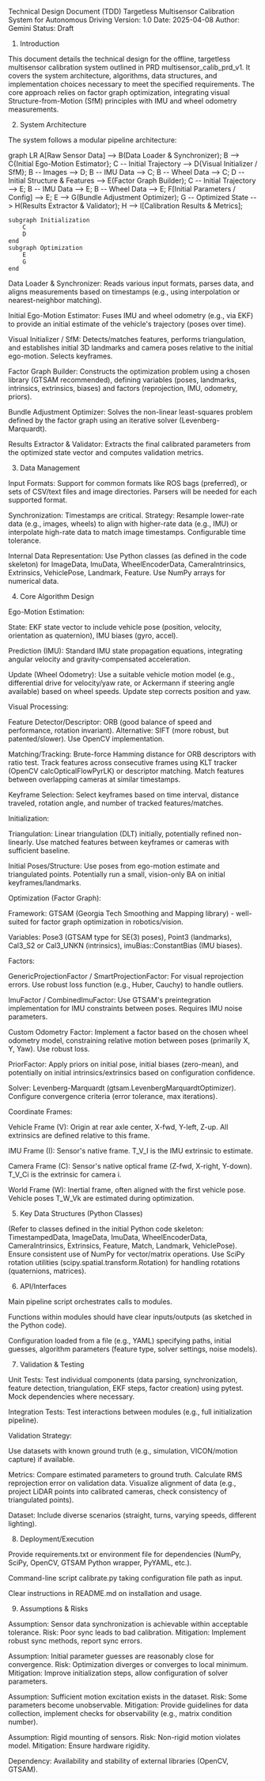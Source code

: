 Technical Design Document (TDD)
Targetless Multisensor Calibration System for Autonomous Driving
Version: 1.0
Date: 2025-04-08
Author: Gemini
Status: Draft

1. Introduction

This document details the technical design for the offline, targetless multisensor calibration system outlined in PRD multisensor_calib_prd_v1. It covers the system architecture, algorithms, data structures, and implementation choices necessary to meet the specified requirements. The core approach relies on factor graph optimization, integrating visual Structure-from-Motion (SfM) principles with IMU and wheel odometry measurements.

2. System Architecture

The system follows a modular pipeline architecture:

graph LR
    A[Raw Sensor Data] --> B(Data Loader & Synchronizer);
    B --> C{Initial Ego-Motion Estimator};
    C -- Initial Trajectory --> D{Visual Initializer / SfM};
    B -- Images --> D;
    B -- IMU Data --> C;
    B -- Wheel Data --> C;
    D -- Initial Structure & Features --> E(Factor Graph Builder);
    C -- Initial Trajectory --> E;
    B -- IMU Data --> E;
    B -- Wheel Data --> E;
    F[Initial Parameters / Config] --> E;
    E --> G(Bundle Adjustment Optimizer);
    G -- Optimized State --> H(Results Extractor & Validator);
    H --> I[Calibration Results & Metrics];

    subgraph Initialization
        C
        D
    end
    subgraph Optimization
        E
        G
    end

Data Loader & Synchronizer: Reads various input formats, parses data, and aligns measurements based on timestamps (e.g., using interpolation or nearest-neighbor matching).

Initial Ego-Motion Estimator: Fuses IMU and wheel odometry (e.g., via EKF) to provide an initial estimate of the vehicle's trajectory (poses over time).

Visual Initializer / SfM: Detects/matches features, performs triangulation, and establishes initial 3D landmarks and camera poses relative to the initial ego-motion. Selects keyframes.

Factor Graph Builder: Constructs the optimization problem using a chosen library (GTSAM recommended), defining variables (poses, landmarks, intrinsics, extrinsics, biases) and factors (reprojection, IMU, odometry, priors).

Bundle Adjustment Optimizer: Solves the non-linear least-squares problem defined by the factor graph using an iterative solver (Levenberg-Marquardt).

Results Extractor & Validator: Extracts the final calibrated parameters from the optimized state vector and computes validation metrics.

3. Data Management

Input Formats: Support for common formats like ROS bags (preferred), or sets of CSV/text files and image directories. Parsers will be needed for each supported format.

Synchronization: Timestamps are critical. Strategy: Resample lower-rate data (e.g., images, wheels) to align with higher-rate data (e.g., IMU) or interpolate high-rate data to match image timestamps. Configurable time tolerance.

Internal Data Representation: Use Python classes (as defined in the code skeleton) for ImageData, ImuData, WheelEncoderData, CameraIntrinsics, Extrinsics, VehiclePose, Landmark, Feature. Use NumPy arrays for numerical data.

4. Core Algorithm Design

Ego-Motion Estimation:

State: EKF state vector to include vehicle pose (position, velocity, orientation as quaternion), IMU biases (gyro, accel).

Prediction (IMU): Standard IMU state propagation equations, integrating angular velocity and gravity-compensated acceleration.

Update (Wheel Odometry): Use a suitable vehicle motion model (e.g., differential drive for velocity/yaw rate, or Ackermann if steering angle available) based on wheel speeds. Update step corrects position and yaw.

Visual Processing:

Feature Detector/Descriptor: ORB (good balance of speed and performance, rotation invariant). Alternative: SIFT (more robust, but patented/slower). Use OpenCV implementation.

Matching/Tracking: Brute-force Hamming distance for ORB descriptors with ratio test. Track features across consecutive frames using KLT tracker (OpenCV calcOpticalFlowPyrLK) or descriptor matching. Match features between overlapping cameras at similar timestamps.

Keyframe Selection: Select keyframes based on time interval, distance traveled, rotation angle, and number of tracked features/matches.

Initialization:

Triangulation: Linear triangulation (DLT) initially, potentially refined non-linearly. Use matched features between keyframes or cameras with sufficient baseline.

Initial Poses/Structure: Use poses from ego-motion estimate and triangulated points. Potentially run a small, vision-only BA on initial keyframes/landmarks.

Optimization (Factor Graph):

Framework: GTSAM (Georgia Tech Smoothing and Mapping library) - well-suited for factor graph optimization in robotics/vision.

Variables: Pose3 (GTSAM type for SE(3) poses), Point3 (landmarks), Cal3_S2 or Cal3_UNKN (intrinsics), imuBias::ConstantBias (IMU biases).

Factors:

GenericProjectionFactor / SmartProjectionFactor: For visual reprojection errors. Use robust loss function (e.g., Huber, Cauchy) to handle outliers.

ImuFactor / CombinedImuFactor: Use GTSAM's preintegration implementation for IMU constraints between poses. Requires IMU noise parameters.

Custom Odometry Factor: Implement a factor based on the chosen wheel odometry model, constraining relative motion between poses (primarily X, Y, Yaw). Use robust loss.

PriorFactor: Apply priors on initial pose, initial biases (zero-mean), and potentially on initial intrinsics/extrinsics based on configuration confidence.

Solver: Levenberg-Marquardt (gtsam.LevenbergMarquardtOptimizer). Configure convergence criteria (error tolerance, max iterations).

Coordinate Frames:

Vehicle Frame (V): Origin at rear axle center, X-fwd, Y-left, Z-up. All extrinsics are defined relative to this frame.

IMU Frame (I): Sensor's native frame. T_V_I is the IMU extrinsic to estimate.

Camera Frame (C): Sensor's native optical frame (Z-fwd, X-right, Y-down). T_V_Ci is the extrinsic for camera i.

World Frame (W): Inertial frame, often aligned with the first vehicle pose. Vehicle poses T_W_Vk are estimated during optimization.

5. Key Data Structures (Python Classes)

(Refer to classes defined in the initial Python code skeleton: TimestampedData, ImageData, ImuData, WheelEncoderData, CameraIntrinsics, Extrinsics, Feature, Match, Landmark, VehiclePose). Ensure consistent use of NumPy for vector/matrix operations. Use SciPy rotation utilities (scipy.spatial.transform.Rotation) for handling rotations (quaternions, matrices).

6. API/Interfaces

Main pipeline script orchestrates calls to modules.

Functions within modules should have clear inputs/outputs (as sketched in the Python code).

Configuration loaded from a file (e.g., YAML) specifying paths, initial guesses, algorithm parameters (feature type, solver settings, noise models).

7. Validation & Testing

Unit Tests: Test individual components (data parsing, synchronization, feature detection, triangulation, EKF steps, factor creation) using pytest. Mock dependencies where necessary.

Integration Tests: Test interactions between modules (e.g., full initialization pipeline).

Validation Strategy:

Use datasets with known ground truth (e.g., simulation, VICON/motion capture) if available.

Metrics: Compare estimated parameters to ground truth. Calculate RMS reprojection error on validation data. Visualize alignment of data (e.g., project LiDAR points into calibrated cameras, check consistency of triangulated points).

Dataset: Include diverse scenarios (straight, turns, varying speeds, different lighting).

8. Deployment/Execution

Provide requirements.txt or environment file for dependencies (NumPy, SciPy, OpenCV, GTSAM Python wrapper, PyYAML, etc.).

Command-line script calibrate.py taking configuration file path as input.

Clear instructions in README.md on installation and usage.

9. Assumptions & Risks

Assumption: Sensor data synchronization is achievable within acceptable tolerance. Risk: Poor sync leads to bad calibration. Mitigation: Implement robust sync methods, report sync errors.

Assumption: Initial parameter guesses are reasonably close for convergence. Risk: Optimization diverges or converges to local minimum. Mitigation: Improve initialization steps, allow configuration of solver parameters.

Assumption: Sufficient motion excitation exists in the dataset. Risk: Some parameters become unobservable. Mitigation: Provide guidelines for data collection, implement checks for observability (e.g., matrix condition number).

Assumption: Rigid mounting of sensors. Risk: Non-rigid motion violates model. Mitigation: Ensure hardware rigidity.

Dependency: Availability and stability of external libraries (OpenCV, GTSAM).